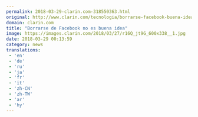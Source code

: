 ```yaml
---
permalink: 2018-03-29-clarin.com-318550363.html
original: http://www.clarin.com/tecnologia/borrarse-facebook-buena-idea_0_HylaLoF9M.html
domain: clarin.com
title: "Borrarse de Facebook no es buena idea"
image: https://images.clarin.com/2018/03/27/r16Q_jt9G_600x338__1.jpg
date: 2018-03-29 00:13:59
category: news
translations: 
 - 'en'
 - 'de'
 - 'ru'
 - 'ja'
 - 'fr'
 - 'it'
 - 'zh-CN'
 - 'zh-TW'
 - 'ar'
 - 'hy'
---
```


